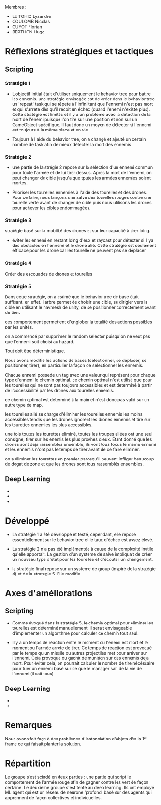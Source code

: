 Membres :
- LE TOHIC Lysandre
- COULOMB Nicolas
- GUYOT Florian
- BERTHON Hugo

# Réflexions stratégiques et tactiques

## Scripting

### Stratégie 1

- L'objectif initial était d'utiliser uniquement le behavior tree pour battre les ennemis.
  une stratégie envisagée est de créer dans le behavior tree un 'repeat' task qui se répete à l'infini tant que l'ennemi n'est pas mort et qui s'arrete dès qu'il recoit un échec (quand l'enemi n'existe plus). Cette stratégie  est limités et il y a un probleme avec la détection de la mort de l'enemi puisque l'on tire sur une position et non sur un GameObject spécifique. Il faut donc un moyen de détecter si l'ennemi est toujours à la même place et en vie.

- Toujours à l'aide du behavior tree, on a changé et ajouté un certain nombre de task afin de mieux détecter la mort des ennemis

### Stratégie 2
 - une partie de la strégie 2 repose sur la sélection d'un ennemi commun pour toute l'armée et de lui tirer dessus. Apres la mort de l'ennemi, on peut changer de cible jusqu'a que tputes les armées ennemies soient mortes.



- Prioriser les tourelles ennemies à l'aide des tourelles et des drones.
Pour ce faire, nous lançons une salve des tourelles rouges contre une tourelle verte avant de changer de cible puis nous utilisons les drones pour achever les cibles endommagées.

### Stratégie 3

stratégie basé sur la mobilité des drones et sur leur capacité à tirer loing.

- éviter les ennemi en restant loing d'eux et raycast pour détecter si il ya des obstacles en l'ennemi et le drone alié. Cette stratégie est seulement efficace pour les drone car les tourelle ne peuvent pas se déplacer.

### Stratégie 4

Créer des escouades de drones et tourelles

### Stratégie 5

Dans cette stratégie, on a estimé que le behavior tree de base était suffisant. en effet. l'arbre permet de choisir une cible, se dirigier vers la cible en utilisant le navmesh de unity, de se positionner correctement avant de tirer.

ces comportement permettent d'englober la totalité des actions possibles par les unités.

on a commencé par supprimer le random selector puisqu'on ne veut pas que l'ennemi soit choisi au hazard.

Tout doit être déterministique.

Nous avons modifié les actions de bases (selectionner, se deplacer, se positionner, tirer), en particulier la façon de selectionner les ennemis.

Chaque ennemi possede un tag avec une valeur qui représent pour chaque type d'ennemi le chemin optimal. ce chemin optimal n'est utilisé que pour les tourelles qui ne sont pas toujours accessibles et est determiné à partir de l'accessibilité par les drones aux tourelles ennemis.

ce chemin optimal est determiné à la main et n'est donc pas valid sur un autre type de map.

les tourelles alié se charge d'éliminer les tourelles ennemis les moins accessibles tendis que les drones ignorent les drones ennemis et tire sur les tourettes ennemies les plus accessibles.

une fois toutes les tourettes eliminé, toutes les troupes aliées ont une seul consigne, tirer sur les enemis les plus provhes d'eux. 
Etant donné que les drones sont deja rassemblés ensemble, ils vont tous focus le meme ennemi et les ennemis n'ont pas le temps de tirer avant de ce faire eliminer.

on a éliminer les tourettes en premier parcequ'il peuvent infliger beaucoup de degat de zone et que les drones sont tous rassemblés ensembles.



## Deep Learning

- 
- 
- 



# Développé

- La stratégie 1 a été développé et testé, cependant, elle repose essentiellement sur le behavior tree et le taux d'échec est assez élevé.


- La stratégie 2 n'a pas été implémentée à cause de la complexité inutile qu'elle apportait.
La gestion d'un système de salve impliquait de créer un nouveau type d'état pour les tourelles et d'écouter un changement.

- la stratégie final repose sur un systeme de group (inspiré de la stratégie 4) et de la stratégie 5.
Elle modifie 


# Axes d'améliorations

## Scripting
- Comme évoqué dans la stratégie 5, le chemin optimal pour éliminer les tourelles est déterminé manuellement. il serait envisageable d'implementer un algorithme pour calculer ce chemin tout seul.

- Il y a un temps de réaction entre le moment ou l'enemi est mort et le moment ou l'armée arrete de tirer.
Ce temps de réaction est provoqué par le temps qu'un missile ou autres projectiles met pour arriver sur l'ennemi.
Cela provoque du gachit de munition sur des ennemis deja mort.
Pour éviter cela, on pourrait calculer le nombre de tire nécéssaire pour tuer un ennemi basé sur ce que le manager sait de la vie de l'ennemi (il sait tous)

## Deep Learning
- 
- 

# Remarques

Nous avons fait façe à des problèmes d'instanciation d'objets dès la 1ʳᵉ frame ce qui faisait planter la solution.

# Répartition

Le groupe s'est scindé en deux parties :
une partie qui script le comportement de l'armée rouge afin de gagner contre les vert de façon certaine.
Le deuxième groupe s'est tenté au deep learning.
Ils ont employé ML agent qui est un réseau de neurone 'profond' basé sur des agents qui apprennent de façon collectives et individuelles.